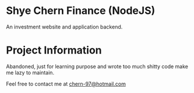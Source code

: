 # Shye Chern Finance (NodeJS)

An investment website and application backend.

# Project Information
Abandoned, just for learning purpose and wrote too much shitty code make me lazy to maintain.

Feel free to contact me at chern-97@hotmail.com
